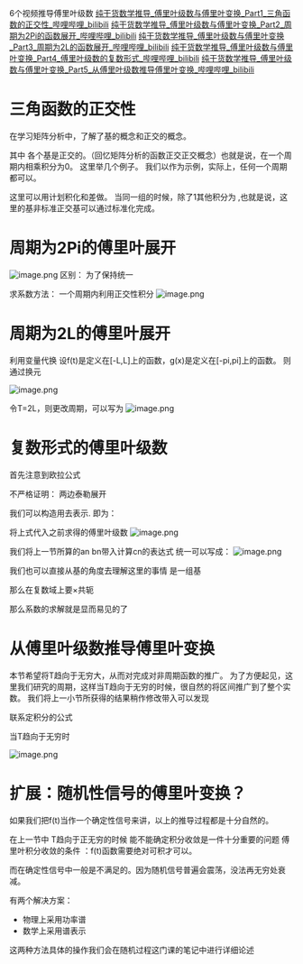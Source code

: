 6个视频推导傅里叶级数
[纯干货数学推导_傅里叶级数与傅里叶变换_Part1_三角函数的正交性_哔哩哔哩_bilibili](https://www.bilibili.com/video/BV1Et411R78v?spm_id_from=333.337.search-card.all.click&vd_source=1f83ff2226e2df7e47cb3443ce248d8c)
[纯干货数学推导_傅里叶级数与傅里叶变换_Part2_周期为2Pi的函数展开_哔哩哔哩_bilibili](https://www.bilibili.com/video/BV17t411d7hm/?spm_id_from=333.788.recommend_more_video.-1&vd_source=1f83ff2226e2df7e47cb3443ce248d8c)
[纯干货数学推导_傅里叶级数与傅里叶变换_Part3_周期为2L的函数展开_哔哩哔哩_bilibili](https://www.bilibili.com/video/BV1wb411K7Kp/?spm_id_from=333.788.recommend_more_video.-1&vd_source=1f83ff2226e2df7e47cb3443ce248d8c)
[纯干货数学推导_傅里叶级数与傅里叶变换_Part4_傅里叶级数的复数形式_哔哩哔哩_bilibili](https://www.bilibili.com/video/BV13b411P7mU/?spm_id_from=333.337.search-card.all.click&vd_source=1f83ff2226e2df7e47cb3443ce248d8c)
[纯干货数学推导_傅里叶级数与傅里叶变换_Part5_从傅里叶级数推导傅里叶变换_哔哩哔哩_bilibili](https://www.bilibili.com/video/BV1jt411U7Bp/?spm_id_from=333.788.recommend_more_video.-1)
# 三角函数的正交性
在学习矩阵分析中，了解了基的概念和正交的概念。

其中 各个基是正交的。（回忆矩阵分析的函数正交正交概念）也就是说，在一个周期内相乘积分为0。
这里举几个例子。
我们以作为示例，实际上，任何一个周期都可以。

这里可以用计划积化和差做。
当同一组的时候，除了1其他积分为 ,也就是说，这里的基非标准正交基可以通过标准化完成。
# 周期为2Pi的傅里叶展开
![image.png](https://cdn.nlark.com/yuque/0/2022/png/816297/1664979606722-88d25243-0d81-45a5-b2f8-434ce768cf7b.png#clientId=u3be6f504-3e0e-4&errorMessage=unknown%20error&from=paste&height=74&id=u5f5bbe64&originHeight=93&originWidth=763&originalType=binary&ratio=1&rotation=0&showTitle=false&size=37643&status=error&style=none&taskId=u900eadfe-2e7a-43d5-b24f-ed614615baf&title=&width=610.4)
区别：
为了保持统一

求系数方法： 一个周期内利用正交性积分
![image.png](https://cdn.nlark.com/yuque/0/2022/png/816297/1664979747608-daa746cc-b619-40ec-a1b9-ebf7c773376b.png#clientId=u3be6f504-3e0e-4&errorMessage=unknown%20error&from=paste&height=407&id=ued9966fd&originHeight=509&originWidth=1191&originalType=binary&ratio=1&rotation=0&showTitle=false&size=205738&status=error&style=none&taskId=ud0aecb87-5776-4aa5-812f-2b70df630ed&title=&width=952.8)
# 周期为2L的傅里叶展开
利用变量代换
设f(t)是定义在[-L,L]上的函数，g(x)是定义在[-pi,pi]上的函数。
则
通过换元

![image.png](https://cdn.nlark.com/yuque/0/2022/png/816297/1664981013756-b6ca68b9-b7a0-4320-81bc-e4e982a41c8b.png#clientId=u3be6f504-3e0e-4&errorMessage=unknown%20error&from=paste&height=516&id=u6d18a792&originHeight=645&originWidth=929&originalType=binary&ratio=1&rotation=0&showTitle=false&size=282059&status=error&style=none&taskId=uaec4acc5-efc5-4c3f-8f79-8c18052478a&title=&width=743.2)

令T=2L，则更改周期，可以写为
![image.png](https://cdn.nlark.com/yuque/0/2022/png/816297/1664980671262-f4f68d66-d98c-44f2-b751-5025509d4049.png#clientId=u3be6f504-3e0e-4&errorMessage=unknown%20error&from=paste&height=386&id=u23b58cdf&originHeight=483&originWidth=1015&originalType=binary&ratio=1&rotation=0&showTitle=false&size=125074&status=error&style=none&taskId=u90985223-b0b2-4d9a-8731-a5f89ea5075&title=&width=812)

# 复数形式的傅里叶级数

首先注意到欧拉公式

不严格证明： 两边泰勒展开

我们可以构造用去表示.
即为：

将上式代入之前求得的傅里叶级数
![image.png](https://cdn.nlark.com/yuque/0/2022/png/816297/1665020706081-4b396f26-25ad-414b-8135-9140616a9329.png#clientId=u114de5d8-7e1f-4&from=paste&height=548&id=ue0fa047e&originHeight=548&originWidth=1200&originalType=binary&ratio=1&rotation=0&showTitle=false&size=286119&status=done&style=none&taskId=u5149c9ff-afdc-4705-b3ff-898b7dc7404&title=&width=1200)
 

我们将上一节所算的an bn带入计算cn的表达式
统一可以写成：
![image.png](https://cdn.nlark.com/yuque/0/2022/png/816297/1665020884651-fdf0eef1-1565-4586-b815-6d9d39e02d20.png#clientId=u114de5d8-7e1f-4&from=paste&height=349&id=u229a283c&originHeight=349&originWidth=652&originalType=binary&ratio=1&rotation=0&showTitle=false&size=62944&status=done&style=none&taskId=u1b9293bb-cf0b-4956-92e4-c26ef0e7503&title=&width=652)


我们也可以直接从基的角度去理解这里的事情
是一组基

那么在复数域上要×共轭


那么系数的求解就是显而易见的了

# 从傅里叶级数推导傅里叶变换
本节希望将T趋向于无穷大，从而对完成对非周期函数的推广。
为了方便起见，这里我们研究的周期，这样当T趋向于无穷的时候，很自然的将区间推广到了整个实数。
我们将上一小节所获得的结果稍作修改带入可以发现

联系定积分的公式


当T趋向于无穷时


![image.png](https://cdn.nlark.com/yuque/0/2022/png/816297/1665022988108-5369e1b4-c311-4bfe-9e5d-7f552060af95.png#clientId=u114de5d8-7e1f-4&from=paste&height=557&id=ue22a7dfc&originHeight=557&originWidth=1335&originalType=binary&ratio=1&rotation=0&showTitle=false&size=263144&status=done&style=none&taskId=u09522c65-7208-4dff-be15-e6a695f8cbb&title=&width=1335)


# 扩展：随机性信号的傅里叶变换？

如果我们把f(t)当作一个确定性信号来讲，以上的推导过程都是十分自然的。

在上一节中
T趋向于正无穷的时候  能不能确定积分收敛是一件十分重要的问题
傅里叶积分收敛的条件 ：f(t)函数需要绝对可积才可以。

而在确定性信号中一般是不满足的。因为随机信号普遍会震荡，没法再无穷处衰减。

有两个解决方案：

- 物理上采用功率谱
- 数学上采用谱表示

这两种方法具体的操作我们会在随机过程这门课的笔记中进行详细论述




